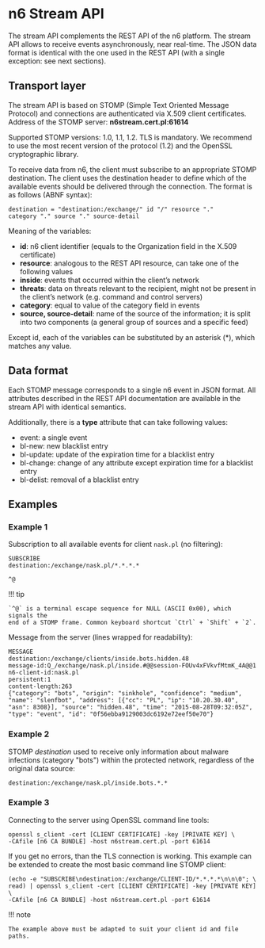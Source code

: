 # n6 Stream API

The stream API complements the REST API of the n6 platform. The stream API
allows to receive events asynchronously, near real-time. The JSON data format is
identical with the one used in the REST API (with a single exception: see next
sections).

## Transport layer

The stream API is based on STOMP (Simple Text Oriented Message Protocol) and
connections are authenticated via X.509 client certificates.
Address of the STOMP server: **n6stream.cert.pl:61614**

Supported STOMP versions: 1.0, 1.1, 1.2. TLS is mandatory. We recommend to
use the most recent version of the protocol (1.2) and the OpenSSL cryptographic
library.

To receive data from n6, the client must subscribe to an appropriate STOMP
destination. The client uses the destination header to define which of the available
events should be delivered through the connection. The format is as follows (ABNF
syntax):

```
destination = "destination:/exchange/" id "/" resource "."
category "." source "." source-detail
```

Meaning of the variables:

* **id**: n6 client identifier (equals to the Organization field in the X.509 certificate)
* **resource**: analogous to the REST API resource, can take one of the following
values
* **inside**: events that occurred within the client’s network
* **threats**: data on threats relevant to the recipient, might not be present
in the client’s network (e.g. command and control servers)
* **category**: equal to value of the category field in events
* **source, source-detail**: name of the source of the information; it is split into
two components (a general group of sources and a specific feed)

Except id, each of the variables can be substituted by an asterisk (*), which matches
any value.

## Data format

Each STOMP message corresponds to a single n6 event in JSON format. All
attributes described in the REST API documentation are available in the stream
API with identical semantics.

Additionally, there is a **type** attribute that can take following values:

* event: a single event
* bl-new: new blacklist entry
* bl-update: update of the expiration time for a blacklist entry
* bl-change: change of any attribute except expiration time for a blacklist entry
* bl-delist: removal of a blacklist entry

## Examples

### Example 1

Subscription to all available events for client `nask.pl` (no filtering):

```
SUBSCRIBE
destination:/exchange/nask.pl/*.*.*.*

^@
```

!!! tip

    `^@` is a terminal escape sequence for NULL (ASCII 0x00), which signals the
    end of a STOMP frame. Common keyboard shortcut `Ctrl` + `Shift` + `2`.

Message from the server (lines wrapped for readability):

```
MESSAGE
destination:/exchange/clients/inside.bots.hidden.48
message-id:Q_/exchange/nask.pl/inside.#@@session-FOUv4xFVkvfMtmK_4A@@1
n6-client-id:nask.pl
persistent:1
content-length:263
{"category": "bots", "origin": "sinkhole", "confidence": "medium",
"name": "slenfbot", "address": [{"cc": "PL", "ip": "10.20.30.40",
"asn": 8308}], "source": "hidden.48", "time": "2015-08-28T09:32:05Z",
"type": "event", "id": "0f56ebba9129003dc6192e72eef50e70"}
```

### Example 2

STOMP *destination* used to receive only information about malware infections
(category "bots") within the protected network, regardless of the original data
source:

```
destination:/exchange/nask.pl/inside.bots.*.*
```

### Example 3

Connecting to the server using OpenSSL command line tools:

```
openssl s_client -cert [CLIENT CERTIFICATE] -key [PRIVATE KEY] \
-CAfile [n6 CA BUNDLE] -host n6stream.cert.pl -port 61614
```
If you get no errors, than the TLS connection is working. This example can be
extended to create the most basic command line STOMP client:

```
(echo -e "SUBSCRIBE\ndestination:/exchange/CLIENT-ID/*.*.*.*\n\n\0"; \
read) | openssl s_client -cert [CLIENT CERTIFICATE] -key [PRIVATE KEY] \
-CAfile [n6 CA BUNDLE] -host n6stream.cert.pl -port 61614
```

!!! note

    The example above must be adapted to suit your client id and file paths.

